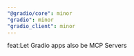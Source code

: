 ```yaml
---
"@gradio/core": minor
"gradio": minor
"gradio_client": minor
---
```


feat:Let Gradio apps also be MCP Servers
